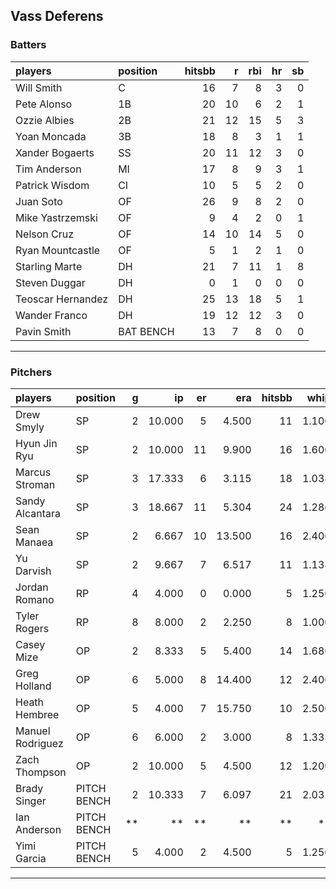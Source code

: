 ## Vass Deferens

### Batters

 
|players           |position  | hitsbb|  r| rbi| hr| sb| 
|:-----------------|:---------|------:|--:|---:|--:|--:| 
|Will Smith        |C         |     16|  7|   8|  3|  0| 
|Pete Alonso       |1B        |     20| 10|   6|  2|  1| 
|Ozzie Albies      |2B        |     21| 12|  15|  5|  3| 
|Yoan Moncada      |3B        |     18|  8|   3|  1|  1| 
|Xander Bogaerts   |SS        |     20| 11|  12|  3|  0| 
|Tim Anderson      |MI        |     17|  8|   9|  3|  1| 
|Patrick Wisdom    |CI        |     10|  5|   5|  2|  0| 
|Juan Soto         |OF        |     26|  9|   8|  2|  0| 
|Mike Yastrzemski  |OF        |      9|  4|   2|  0|  1| 
|Nelson Cruz       |OF        |     14| 10|  14|  5|  0| 
|Ryan Mountcastle  |OF        |      5|  1|   2|  1|  0| 
|Starling Marte    |DH        |     21|  7|  11|  1|  8| 
|Steven Duggar     |DH        |      0|  1|   0|  0|  0| 
|Teoscar Hernandez |DH        |     25| 13|  18|  5|  1| 
|Wander Franco     |DH        |     19| 12|  12|  3|  0| 
|Pavin Smith       |BAT BENCH |     13|  7|   8|  0|  0| 


* * *

### Pitchers

 
|players          |position    |  g|     ip| er|    era| hitsbb|  whip| so|  w| sv| 
|:----------------|:-----------|--:|------:|--:|------:|------:|-----:|--:|--:|--:| 
|Drew Smyly       |SP          |  2| 10.000|  5|  4.500|     11| 1.100| 11|  1|  0| 
|Hyun Jin Ryu     |SP          |  2| 10.000| 11|  9.900|     16| 1.600|  4|  0|  0| 
|Marcus Stroman   |SP          |  3| 17.333|  6|  3.115|     18| 1.038| 22|  1|  0| 
|Sandy Alcantara  |SP          |  3| 18.667| 11|  5.304|     24| 1.286| 15|  1|  0| 
|Sean Manaea      |SP          |  2|  6.667| 10| 13.500|     16| 2.400|  7|  0|  0| 
|Yu Darvish       |SP          |  2|  9.667|  7|  6.517|     11| 1.138| 16|  0|  0| 
|Jordan Romano    |RP          |  4|  4.000|  0|  0.000|      5| 1.250|  8|  1|  1| 
|Tyler Rogers     |RP          |  8|  8.000|  2|  2.250|      8| 1.000|  4|  1|  0| 
|Casey Mize       |OP          |  2|  8.333|  5|  5.400|     14| 1.680|  8|  0|  0| 
|Greg Holland     |OP          |  6|  5.000|  8| 14.400|     12| 2.400|  3|  0|  0| 
|Heath Hembree    |OP          |  5|  4.000|  7| 15.750|     10| 2.500|  5|  0|  0| 
|Manuel Rodriguez |OP          |  6|  6.000|  2|  3.000|      8| 1.333|  7|  1|  0| 
|Zach Thompson    |OP          |  2| 10.000|  5|  4.500|     12| 1.200|  5|  0|  0| 
|Brady Singer     |PITCH BENCH |  2| 10.333|  7|  6.097|     21| 2.032|  8|  0|  0| 
|Ian Anderson     |PITCH BENCH | **|     **| **|     **|     **|    **| **| **| **| 
|Yimi Garcia      |PITCH BENCH |  5|  4.000|  2|  4.500|      5| 1.250|  7|  0|  0| 


* * *


